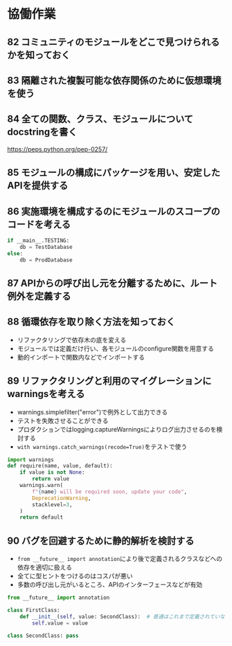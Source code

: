 # 協働作業

## 82 コミュニティのモジュールをどこで見つけられるかを知っておく

## 83 隔離された複製可能な依存関係のために仮想環境を使う

## 84 全ての関数、クラス、モジュールについてdocstringを書く

https://peps.python.org/pep-0257/

## 85 モジュールの構成にパッケージを用い、安定したAPIを提供する

## 86 実施環境を構成するのにモジュールのスコープのコードを考える

```py
if __main__.TESTING:
    db = TestDatabase
else:
    db = ProdDatabase
```

## 87 APIからの呼び出し元を分離するために、ルート例外を定義する

## 88 循環依存を取り除く方法を知っておく

- リファクタリングで依存木の底を変える
- モジュールでは定義だけ行い、各モジュールのconfigure関数を用意する
- 動的インポートで関数内などでインポートする

## 89 リファクタリングと利用のマイグレーションにwarningsを考える

- warnings.simplefilter("error")で例外として出力できる
- テストを失敗させることができる
- プロダクションではlogging.captureWarningsによりログ出力させるのを検討する
- `with warnings.catch_warnings(recode=True)`をテストで使う

```py
import warnings
def require(name, value, default):
    if value is not None:
        return value
    warnings.warn(
        f"{name} will be required soon, update your code",
        DeprecationWarning,
        stacklevel=3,
    )
    return default
```

## 90 バグを回避するために静的解析を検討する

- `from __future__ import annotation`により後で定義されるクラスなどへの依存を適切に扱える
- 全てに型ヒントをつけるのはコスパが悪い
- 多数の呼び出し元がいるところ、APIのインターフェースなどが有効

```py
from __future__ import annotation

class FirstClass:
    def __init__(self, value: SecondClass):  # 普通はこれまで定義されていないのでエラる
        self.value = value

class SecondClass: pass
```
